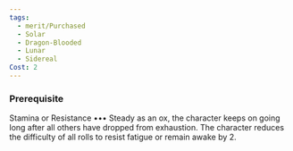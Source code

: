 ```yaml
---
tags:
  - merit/Purchased
  - Solar
  - Dragon-Blooded
  - Lunar
  - Sidereal
Cost: 2
---
```


### Prerequisite
Stamina or Resistance •••
Steady as an ox, the character keeps on going long after all others have dropped from exhaustion. The character reduces the difficulty of all rolls to resist fatigue or remain awake by 2.